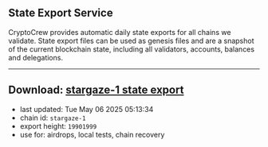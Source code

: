 ## State Export Service
CryptoCrew provides automatic daily state exports for all chains we validate. State export files can be used as genesis files and are a snapshot of the current blockchain state, including all validators, accounts, balances and delegations.

---
**Download: [stargaze-1 state export](https://dl-eu2.ccvalidators.com/SERVICE/stargaze/stargaze-1_export_19901999.json)**
---

- last updated: Tue May 06 2025 05:13:34
- chain id: `stargaze-1`
- export height: `19901999`
- use for: airdrops, local tests, chain recovery
